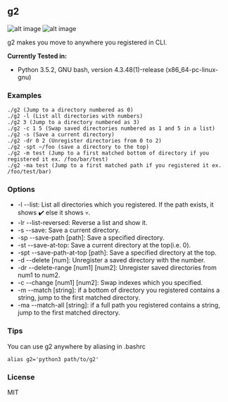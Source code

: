 g2
-- 

![alt image](https://img.shields.io/badge/version-2.2.0-blue.svg) ![alt image](https://img.shields.io/badge/Python-3-blue.svg)

g2 makes you move to anywhere you registered in CLI.

**Currently Tested in:**
- Python 3.5.2, GNU bash, version 4.3.48(1)-release (x86_64-pc-linux-gnu)

### Examples
```
./g2 (Jump to a directory numbered as 0)
./g2 -l (List all directories with numbers)
./g2 3 (Jump to a directory numbered as 3)
./g2 -c 1 5 (Swap saved directories numbered as 1 and 5 in a list)
./g2 -s (Save a current directory)
./g2 -dr 0 2 (Unregister directories from 0 to 2)
./g2 -spt ~/foo (save a directory to the top)
./g2 -m test (Jump to a first matched bottom of directory if you registered it ex. /foo/bar/test)
./g2 -ma test (Jump to a first matched path if you registered it ex. /foo/test/bar)
```

### Options
- -l --list:
	List all directories which you registered. If the path exists, it shows ✔️ else it shows 💀. 
- -lr --list-reversed:
	Reverse a list and show it.
- -s --save:
	Save a current directory.
- -sp --save-path [path]:
	Save a specified directory.
- -st --save-at-top:
    Save a current directory at the top(i.e. 0).
- -spt --save-path-at-top [path]:
	Save a specified directory at the top.
- -d --delete [num]:
	Unregister a saved directory with the number.
- -dr --delete-range [num1] [num2]:
	Unregister saved directories from num1 to num2.
- -c --change [num1] [num2]:
	Swap indexes which you specified.
- -m --match [string]:
    if a bottom of directory you registered contains a string, jump to the first matched directory.
- -ma --match-all [string]:
    if a full path you registered contains a string, jump to the first matched directory.
    
### Tips
You can use g2 anywhere by aliasing in .bashrc 
```
alias g2='python3 path/to/g2'
```
### License
MIT

